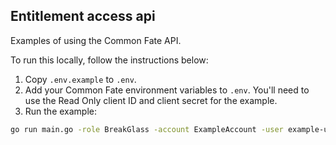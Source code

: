 ## Entitlement access api

Examples of using the Common Fate API.

To run this locally, follow the instructions below:

1. Copy `.env.example` to `.env`.
2. Add your Common Fate environment variables to `.env`. You'll need to use the Read Only client ID and client secret for the example.
3. Run the example:

```bash
go run main.go -role BreakGlass -account ExampleAccount -user example-user@example.com
```
